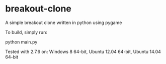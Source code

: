 breakout-clone
==============

A simple breakout clone written in python using pygame

To build, simply run:
  
  python main.py

Tested with 2.7.6 on:
	Windows 8 64-bit,
	Ubuntu 12.04 64-bit,
	Ubuntu 14.04 64-bit
